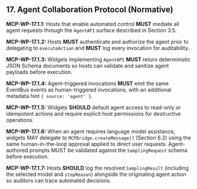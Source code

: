 ## 17. Agent Collaboration Protocol (Normative)

**MCP-WP-17.1.1:** Hosts that enable automated control **MUST** mediate all agent requests through the `AgentAPI` surface described in Section 3.5.

**MCP-WP-17.1.2:** Hosts **MUST** authenticate and authorize the agent prior to delegating to `executeAction` and **MUST** log every invocation for auditability.

**MCP-WP-17.1.3:** Widgets implementing `AgentAPI` **MUST** return deterministic JSON Schema documents so hosts can validate and sanitize agent payloads before execution.

**MCP-WP-17.1.4:** Agent-triggered invocations **MUST** emit the same EventBus events as human-triggered invocations, with an additional metadata hint `{ source: 'agent' }`.

**MCP-WP-17.1.5:** Widgets **SHOULD** default agent access to read-only or idempotent actions and require explicit host permissions for destructive operations.

**MCP-WP-17.1.6:** When an agent requires language model assistance, widgets MAY delegate to `MCPBridge.createMessage()` (Section 6.2) using the same human-in-the-loop approval applied to direct user requests. Agent-authored prompts MUST be validated against the `SamplingRequest` schema before execution.

**MCP-WP-17.1.7:** Hosts **SHOULD** log the resolved `SamplingResult` (including the selected model and `stopReason`) alongside the originating agent action so auditors can trace automated decisions.
